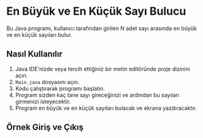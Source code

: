 # En Büyük ve En Küçük Sayı Bulucu

Bu Java programı, kullanıcı tarafından girilen N adet sayı arasında en büyük ve en küçük sayıları bulur.

## Nasıl Kullanılır

1. Java IDE'nizde veya tercih ettiğiniz bir metin editöründe proje dizinini açın.
2. `Main.java` dosyasını açın.
3. Kodu çalıştırarak programı başlatın.
4. Program sizden kaç tane sayı gireceğinizi ve ardından bu sayıları girmenizi isteyecektir.
5. Program en büyük ve en küçük sayıları bulacak ve ekrana yazdıracaktır.

## Örnek Giriş ve Çıkış

